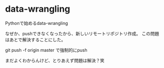 # data-wrangling
Pythonで始めるdata-wrangling

なぜか、pushできなくなったから、新しいリモートリポジトリ作成。
この問題はあとで解決することにした。



git push -f origin master 
で強制的にpush 

まだよくわからんけど、とりあえず問題は解決？笑
